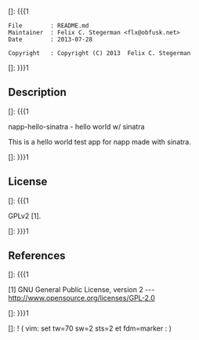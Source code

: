 []: {{{1

    File        : README.md
    Maintainer  : Felix C. Stegerman <flx@obfusk.net>
    Date        : 2013-07-28

    Copyright   : Copyright (C) 2013  Felix C. Stegerman

[]: }}}1

## Description
[]: {{{1

  napp-hello-sinatra - hello world w/ sinatra

  This is a hello world test app for napp made with sinatra.

[]: }}}1

## License
[]: {{{1

  GPLv2 [1].

[]: }}}1

## References
[]: {{{1

  [1] GNU General Public License, version 2
  --- http://www.opensource.org/licenses/GPL-2.0

[]: }}}1

[]: ! ( vim: set tw=70 sw=2 sts=2 et fdm=marker : )
